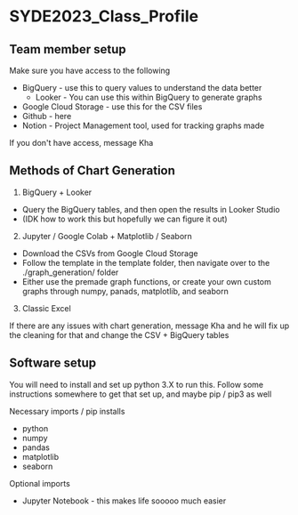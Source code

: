 # SYDE2023_Class_Profile

## Team member setup
Make sure you have access to the following
- BigQuery - use this to query values to understand the data better
    - Looker - You can use this within BigQuery to generate graphs
- Google Cloud Storage - use this for the CSV files
- Github - here
- Notion - Project Management tool, used for tracking graphs made

If you don't have access, message Kha

## Methods of Chart Generation

1. BigQuery + Looker
- Query the BigQuery tables, and then open the results in Looker Studio
- (IDK how to work this but hopefully we can figure it out)

2. Jupyter / Google Colab + Matplotlib / Seaborn
- Download the CSVs from Google Cloud Storage
- Follow the template in the template folder, then navigate over to the ./graph_generation/ folder
- Either use the premade graph functions, or create your own custom graphs through numpy, panads, matplotlib, and seaborn

3. Classic Excel

If there are any issues with chart generation, message Kha and he will fix up the cleaning for that and change the CSV + BigQuery tables

## Software setup
You will need to install and set up python 3.X to run this. Follow some instructions somewhere to get that set up, and maybe pip / pip3 as well

Necessary imports / pip installs
- python
- numpy
- pandas
- matplotlib
- seaborn

Optional imports
- Jupyter Notebook - this makes life sooooo much easier